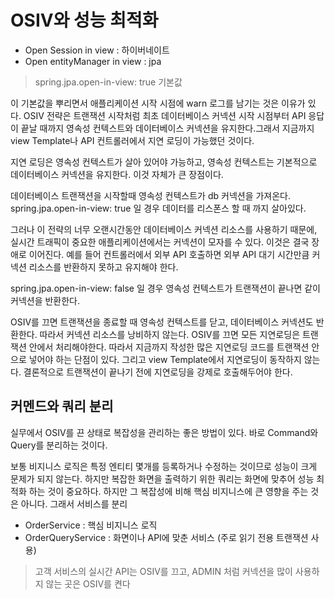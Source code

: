 # OSIV와 성능 최적화
- Open Session in view : 하이버네이트
- Open entityManager in view : jpa

> spring.jpa.open-in-view: true 기본값

이 기본값을 뿌리면서 애플리케이션 시작 시점에 warn 로그를 남기는 것은 이유가 있다.
OSIV 전략은 트랜잭션 시작처럼 최초 데이터베이스 커넥션 시작 시점부터 API 응답이 끝날 때까지
영속성 컨텍스트와 데이터베이스 커넥션을 유지한다.그래서 지금까지 view Template나 API 컨트롤러에서 지연
로딩이 가능했던 것이다.

지연 로딩은 영속성 컨텍스트가 살아 있어야 가능하고, 영속성 컨텍스트는 기본적으로 데이터베이스 커넥션을
유지한다. 이것 자체가 큰 장점이다.

데이터베이스 트랜잭션을 시작할때 영속성 컨텍스트가 db 커넥션을 가져온다.   
spring.jpa.open-in-view: true 일 경우 데이터를 리스폰스 할 때 까지 살아있다.
   
그러나 이 전략의 너무 오랜시간동안 데이터베이스 커넥션 리소스를 사용하기 때문에, 실시간 트래픽이
중요한 애플리케이션에서는 커넥션이 모자를 수 있다. 이것은 결국 장애로 이어진다.
예를 들어 컨트롤러에서 외부 API 호출하면 외부 API 대기 시간만큼 커넥션 리소스를 반환하지 못하고
유지해야 한다.

spring.jpa.open-in-view: false 일 경우 영속성 컨텍스트가 트랜잭션이 끝나면 같이 커넥션을 반환한다.

OSIV를 끄면 트랜잭션을 종료할 때 영속성 컨텍스트를 닫고, 데이터베이스 커넥션도 반환한다. 따라서
커넥션 리소스를 낭비하지 않는다.
OSIV를 끄면 모든 지연로딩은 트랜잭션 안에서 처리해야한다. 따라서 지금까지 작성한 많은 지연로딩 코드를
트랜잭션 안으로 넣어야 하는 단점이 있다. 그리고 view Template에서 지연로딩이 동작하지 않는다.
결론적으로 트랜잭션이 끝나기 전에 지연로딩을 강제로 호출해두어야 한다.

## 커멘드와 쿼리 분리
실무에서 OSIV를 끈 상태로 복잡성을 관리하는 좋은 방법이 있다. 바로 Command와 Query를 분리하는 것이다.

보통 비지니스 로직은 특정 엔티티 몇개를 등록하거나 수정하는 것이므로 성능이 크게 문제가 되지 않는다.
하지만 복잡한 화면을 출력하기 위한 쿼리는 화면에 맞추어 성능 최적화 하는 것이 중요하다. 하지만
그 복잡성에 비해 핵심 비지니스에 큰 영향을 주는 것은 아니다.
그래서 서비스를 분리
- OrderService : 핵심 비지니스 로직
- OrderQueryService : 화면이나 API에 맞춘 서비스 (주로 읽기 전용 트랜잭션 사용)

> 고객 서비스의 실시간 API는 OSIV를 끄고, ADMIN 처럼 커넥션을 많이 사용하지 않는 곳은 OSIV를 켠다